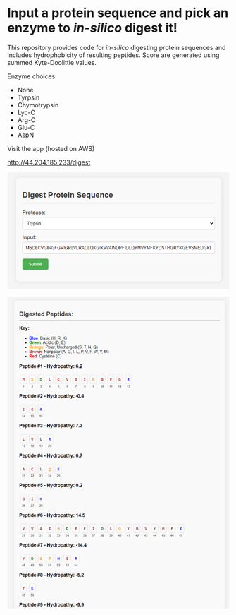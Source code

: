 # Input a protein sequence and pick an enzyme to _in-silico_ digest it!
This repository provides code for _in-silico_ digesting protein sequences and includes hydrophobicity of resulting peptides. Score are generated using summed Kyte-Doolittle values.

Enzyme choices: 
- None 
- Tyrpsin 
- Chymotrypsin 
- Lyc-C 
- Arg-C 
- Glu-C 
- AspN

Visit the app (hosted on AWS)

http://44.204.185.233/digest



![Model](input.png)

![Model](output.png)

